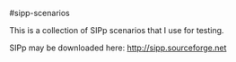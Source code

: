 #sipp-scenarios

This is a collection of SIPp scenarios that I use for testing.

SIPp may be downloaded here: http://sipp.sourceforge.net

